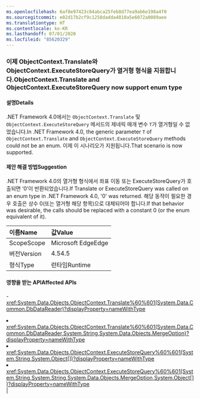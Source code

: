 ```yaml
---
ms.openlocfilehash: 6af8e97423c04abca25feb8d77ea9ab6e198a4f0
ms.sourcegitcommit: e02d17b2cf9c1258dadda4810a5e6072a0089aee
ms.translationtype: HT
ms.contentlocale: ko-KR
ms.lasthandoff: 07/01/2020
ms.locfileid: "85620329"
---
```

### <a name="objectcontexttranslate-and-objectcontextexecutestorequery-now-support-enum-type"></a><span data-ttu-id="4157c-101">이제 ObjectContext.Translate와 ObjectContext.ExecuteStoreQuery가 열거형 형식을 지원합니다.</span><span class="sxs-lookup"><span data-stu-id="4157c-101">ObjectContext.Translate and ObjectContext.ExecuteStoreQuery now support enum type</span></span>

#### <a name="details"></a><span data-ttu-id="4157c-102">설명</span><span class="sxs-lookup"><span data-stu-id="4157c-102">Details</span></span>

<span data-ttu-id="4157c-103">.NET Framework 4.0에서는 <code>ObjectContext.Translate</code> 및 <code>ObjectContext.ExecuteStoreQuery</code> 메서드의 제네릭 매개 변수 <code>T</code>가 열거형일 수 없었습니다.</span><span class="sxs-lookup"><span data-stu-id="4157c-103">In .NET Framework 4.0, the generic parameter <code>T</code> of <code>ObjectContext.Translate</code> and <code>ObjectContext.ExecuteStoreQuery</code> methods could not be an enum.</span></span> <span data-ttu-id="4157c-104">이제 이 시나리오가 지원됩니다.</span><span class="sxs-lookup"><span data-stu-id="4157c-104">That scenario is now supported.</span></span>

#### <a name="suggestion"></a><span data-ttu-id="4157c-105">제안 해결 방법</span><span class="sxs-lookup"><span data-stu-id="4157c-105">Suggestion</span></span>

<span data-ttu-id="4157c-106">.NET Framework 4.0의 열거형 형식에서 좌표 이동 또는 ExecuteStoreQuery가 호출되면 ‘0’이 반환되었습니다.</span><span class="sxs-lookup"><span data-stu-id="4157c-106">If Translate or ExecuteStoreQuery was called on an enum type in .NET Framework 4.0, '0' was returned.</span></span> <span data-ttu-id="4157c-107">해당 동작이 필요한 경우 호출은 상수 0(또는 열거형 해당 항목)으로 대체되어야 합니다.</span><span class="sxs-lookup"><span data-stu-id="4157c-107">If that behavior was desirable, the calls should be replaced with a constant 0 (or the enum equivalent of it).</span></span>

| <span data-ttu-id="4157c-108">이름</span><span class="sxs-lookup"><span data-stu-id="4157c-108">Name</span></span>    | <span data-ttu-id="4157c-109">값</span><span class="sxs-lookup"><span data-stu-id="4157c-109">Value</span></span>       |
|:--------|:------------|
| <span data-ttu-id="4157c-110">Scope</span><span class="sxs-lookup"><span data-stu-id="4157c-110">Scope</span></span>   |<span data-ttu-id="4157c-111">Microsoft Edge</span><span class="sxs-lookup"><span data-stu-id="4157c-111">Edge</span></span>|
|<span data-ttu-id="4157c-112">버전</span><span class="sxs-lookup"><span data-stu-id="4157c-112">Version</span></span>|<span data-ttu-id="4157c-113">4.5</span><span class="sxs-lookup"><span data-stu-id="4157c-113">4.5</span></span>|
|<span data-ttu-id="4157c-114">형식</span><span class="sxs-lookup"><span data-stu-id="4157c-114">Type</span></span>|<span data-ttu-id="4157c-115">런타임</span><span class="sxs-lookup"><span data-stu-id="4157c-115">Runtime</span></span>|

#### <a name="affected-apis"></a><span data-ttu-id="4157c-116">영향을 받는 API</span><span class="sxs-lookup"><span data-stu-id="4157c-116">Affected APIs</span></span>

-<xref:System.Data.Objects.ObjectContext.Translate%60%601(System.Data.Common.DbDataReader)?displayProperty=nameWithType></li><li><xref:System.Data.Objects.ObjectContext.Translate%60%601(System.Data.Common.DbDataReader,System.String,System.Data.Objects.MergeOption)?displayProperty=nameWithType></li><li><xref:System.Data.Objects.ObjectContext.ExecuteStoreQuery%60%601(System.String,System.Object[])?displayProperty=nameWithType></li><li><xref:System.Data.Objects.ObjectContext.ExecuteStoreQuery%60%601(System.String,System.String,System.Data.Objects.MergeOption,System.Object[])?displayProperty=nameWithType></li></ul>|
